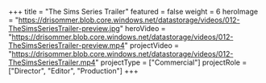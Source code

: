 +++
title = "The Sims   Series Trailer"
featured = false
weight = 6
heroImage = "https://drisommer.blob.core.windows.net/datastorage/videos/012-TheSimsSeriesTrailer-preview.jpg"
heroVideo = "https://drisommer.blob.core.windows.net/datastorage/videos/012-TheSimsSeriesTrailer-preview.mp4"
projectVideo = "https://drisommer.blob.core.windows.net/datastorage/videos/012-TheSimsSeriesTrailer.mp4"
projectType = ["Commercial"]
projectRole = ["Director", "Editor", "Production"]
+++
